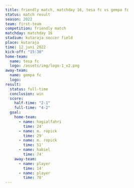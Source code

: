 ```yaml
---
title: friendly match, matchday 16, tesa fc vs gempa fc
status: match result
season: 2022
team: first-team
competition: friendly match
matchday: matchday 16
stadium: kutaraja soccer field
place: kutaraja
time: 12 juni 2022
kick-off: "15:30"
home-team:
  name: tesa fc
  logo: /assets/img/logo-1_v2.png
away-team:
  name: gempa fc
  logo: 
result:
  status: full-time
  conclusion: win
  score:
    half-time: "2-1"
    full-time: "4-2"
  goal:
    home-team:
      - name: hagialfahri
        time: 24'
      - name: m. ropick
        time: 29'
      - name: m. ropick
        time: 51'
      - name: habiel
        time: 74'
    away-team:
      - name: player
        time: 14'
      - name: player
        time: 78'
---
```

